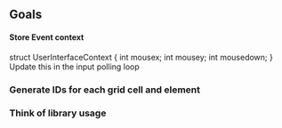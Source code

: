 ## Goals

#### Store Event context
struct UserInterfaceContext
{
  int mousex;
  int mousey;
  int mousedown;
}
Update this in the input polling loop

### Generate IDs for each grid cell and element
### Think of library usage
